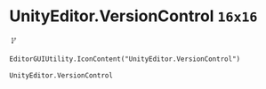 # UnityEditor.VersionControl `16x16`
<img src="/img/UnityEditor.VersionControl.png" width=16 height=16>

``` CSharp
EditorGUIUtility.IconContent("UnityEditor.VersionControl")
```
```
UnityEditor.VersionControl
```
